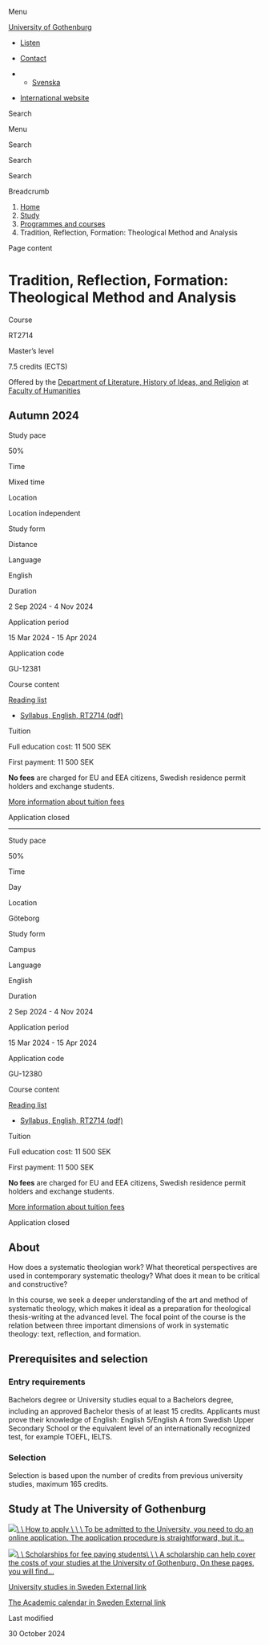 Menu

[University of Gothenburg](/en)

- [Listen](//app-eu.readspeaker.com/cgi-bin/rsent?customerid=9467&lang=en_uk&readclass=region--content&url=https%3A%2F%2Fwww.gu.se%2Fen%2Fstudy-gothenburg%2Ftradition-reflection-formation-theological-method-and-analysis-rt2714 "Listen with ReadSpeaker")

- [Contact](/en/contact)

- - [Svenska](/studera/hitta-utbildning/tradition-reflektion-formation-teologiska-metoder-och-analyser-rt2714)
- [International website](/en/study-gothenburg/tradition-reflection-formation-theological-method-and-analysis-rt2714)

Search


Menu


Search


Search

Search

Breadcrumb

1. [Home](/en)
2. [Study](/en/study-in-gothenburg)
3. [Programmes and courses](/en/study-in-gothenburg/study-options)
4. Tradition, Reflection, Formation: Theological Method and Analysis


Page content

# Tradition, Reflection, Formation: Theological Method and Analysis

Course


RT2714


Master’s level



7.5 credits (ECTS)



Offered by the
[Department of Literature, History of Ideas, and Religion](https://www.gu.se/en/literature-history-of-ideas-religion)
at
[Faculty of Humanities](https://www.gu.se/en/humanities)

## Autumn 2024

Study pace


50%

Time


Mixed time

Location


Location independent

Study form


Distance

Language


English

Duration


2 Sep 2024
\- 4 Nov 2024

Application period


15 Mar 2024
\- 15 Apr 2024

Application code


GU-12381

Course content


[Reading list](/en/study-gothenburg/tradition-reflection-formation-theological-method-and-analysis-rt2714/reading-list/8d737a4f-612e-11ef-be09-fe51c2884131)

- [Syllabus, English, RT2714 (pdf)](https://kursplaner.gu.se/pdf/kurs/en/RT2714)


Tuition


Full education cost: 11 500 SEK

First payment: 11 500 SEK

**No fees** are charged for EU and EEA citizens, Swedish residence permit holders and exchange students.

[More information about tuition fees](https://www.gu.se/en/study-in-gothenburg/apply/tuition-fees)

Application closed


* * *

Study pace


50%

Time


Day

Location


Göteborg

Study form


Campus

Language


English

Duration


2 Sep 2024
\- 4 Nov 2024

Application period


15 Mar 2024
\- 15 Apr 2024

Application code


GU-12380

Course content


[Reading list](/en/study-gothenburg/tradition-reflection-formation-theological-method-and-analysis-rt2714/reading-list/8d737a4f-612e-11ef-be09-fe51c2884131)

- [Syllabus, English, RT2714 (pdf)](https://kursplaner.gu.se/pdf/kurs/en/RT2714)


Tuition


Full education cost: 11 500 SEK

First payment: 11 500 SEK

**No fees** are charged for EU and EEA citizens, Swedish residence permit holders and exchange students.

[More information about tuition fees](https://www.gu.se/en/study-in-gothenburg/apply/tuition-fees)

Application closed


## About

How does a systematic theologian work? What theoretical perspectives are used in contemporary systematic theology? What does it mean to be critical and constructive?

In this course, we seek a deeper understanding of the art and method of systematic theology, which makes it ideal as a preparation for theological thesis-writing at the advanced level. The focal point of the course is the relation between three important dimensions of work in systematic theology: text, reflection, and formation.

## Prerequisites and selection

### Entry requirements

Bachelors degree or University studies equal to a Bachelors degree, including an approved Bachelor thesis of at least 15 credits. Applicants must prove their knowledge of English: English 5/English A from Swedish Upper Secondary School or the equivalent level of an internationally recognized test, for example TOEFL, IELTS.

### Selection

Selection is based upon the number of credits from previous university studies, maximum 165 credits.

## Study at The University of Gothenburg

[![](/sites/default/files/dynamic-image/dynamic_image_2188_218/public/2020-03/cytonn-photography-ZJEKICY5EXY-unsplash.jpg?media_id=2553&width=1904&height=208)\\
\\
How to apply \\
\\
\\
To be admitted to the University, you need to do an online application. The application procedure is straightforward, but it…](/en/study-in-gothenburg/apply)

[![](/sites/default/files/dynamic-image/dynamic_image_2188_218/public/2024-01/GU-7.jpg?media_id=95188&width=1904&height=208)\\
\\
Scholarships for fee paying students\\
\\
\\
A scholarship can help cover the costs of your studies at the University of Gothenburg. On these pages, you will find…](/en/study-in-gothenburg/apply/scholarships-for-fee-paying-students)

[University studies in Sweden External link](https://www.gu.se/en/study-in-gothenburg/before-you-arrive/university-studies-in-sweden "External link")

[The Academic calendar in Sweden External link](https://www.gu.se/en/study-in-gothenburg/when-you-are-here/academic-calendar "External link")

Last modified


30 October 2024